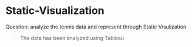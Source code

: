 # Static-Visualization
Question: analyze the tennis data and represent through Static Visulization

> The data has been analyzed using Tableau
